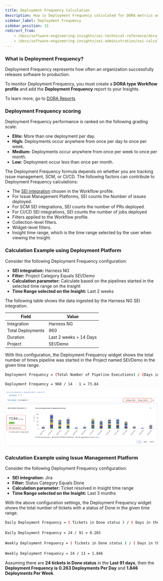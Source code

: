 ```yaml
---
title: Deployment Frequency Calculation
description: How is Deployment Frequency calculated for DORA metrics on SEI?
sidebar_label: Deployment Frequency
sidebar_position: 15
redirect_from:
    - /docs/software-engineering-insights/sei-technical-reference/dora-metrics-calculation/dora-deployment-frequency-calculation
    - /docs/software-engineering-insights/sei-administration/sei-calculations/dora/dora-deployment-frequency-calculation
---
```


### What is Deployment Frequency?

Deployment Frequency represents how often an organization successfully releases software to production.

To monitor Deployment Frequency, you must create a **DORA type Workflow profile** and add the **Deployment Frequency** report to your Insights.

To learn more, go to [DORA Reports](/docs/software-engineering-insights/propelo-sei/analytics-and-reporting/efficiency/dora-metrics)

### Deployment Frequency scoring

Deployment Frequency performance is ranked on the following grading scale:

* **Elite:** More than one deployment per day.
* **High:** Deployments occur anywhere from once per day to once per week.
* **Medium:** Deployments occur anywhere from once per week to once per month.
* **Low:** Deployment occur less than once per month.

The Deployment Frequency formula depends on whether you are tracking issue
management, SCM, or CI/CD. The following factors can contribute to Deployment
Frequency calculations:

* The [SEI integration](/docs/software-engineering-insights/propelo-sei/setup-sei/configure-integrations/sei-integrations-overview) chosen in the Workflow profile.
* For Issue Management Platforms, SEI counts the Number of issues deployed.
* For SCM SEI integrations, SEI counts the number of PRs deployed.
* For CI/CD SEI integrations, SEI counts the number of jobs deployed
* Filters applied to the Workflow profile.
* Collection-level filters.
* Widget-level filters.
* Insight time range, which is the time range selected by the user when viewing the
Insight.

### Calculation Example using Deployment Platform

Consider the following Deployment Frequency configuration:

* **SEI integration:** Harness NG
* **Filter:** Project Category Equals SEI/Demo
* **Calculation parameter:** Calculate based on the pipelines started in the selected time range on the Insight
* **Time Range selected on the Insight:** Last 2 weeks

The following table shows the data ingested by the Harness NG SEI integration.

| Field | Value |
| - | - |
| Integration | Harness NG |
| Total Deployments | 960 |
| Duration | Last 2 weeks = 14 Days |
| Project | SEI/Demo |

With this configuration, the Deployment Frequency widget shows the total number of times pipeline was started in the Project named SEI/Demo in the given time range.

```bash
Deployment Frequency = (Total Number of Pipeline Executions) / (Days in the Insight Time Range - 1)
```

```bash
Deployment Frequency = 960 / 14 - 1 = 73.84
```

![](./static/df-ex1.png)

### Calculation Example using Issue Management Platform

Consider the following Deployment Frequency configuration:

* **SEI integration:** Jira
* **Filter:** Status Category Equals Done
* **Calculation parameter:** Ticket resolved in Insight time range
* **Time Range selected on the Insight:** Last 3 months

With the above configuration settings, the Deployment Frequency widget shows the total number of
tickets with a status of Done in the given time range.

```bash
Daily Deployment Frequency = ( Tickets in Done status ) / ( Days in the Insight Time Range )

Daily Deployment Frequency = 24 / 91 = 0.263

Weekly Deployment Frequency = ( Tickets in Done status ) / ( Days in the Insight Time Range / 7 )

Weekly Deployment Frequency = 24 / 13 = 1.846

```

Assuming there are **24 tickets in Done status** in the **Last 91 days**, then the **Deployment Frequency is 0.263 Deployments Per Day** and **1.846 Deployments Per Week**.